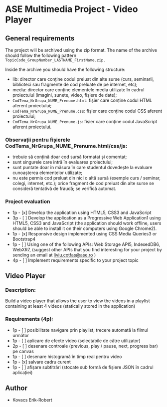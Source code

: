 # ASE Multimedia Project - Video Player
## General requirements

The project will be archived using the zip format. The name of the archive should follow the following pattern ``` TopicCode_GroupNumber_LASTNAME_FirstName.zip.```

Inside the archive you should have the following structure:
* lib: director care conține codul preluat din alte surse (curs, seminarii, biblioteci sau fragmente de cod preluate de pe internet, etc);
* media: director care conține elementele media utilizate în cadrul proiectului (imagini, sunete, video, fișiere de date);
* ```CodTema_NrGrupa_NUME_Prenume.html```: fișier care conține codul HTML aferent proiectului;
* ```CodTema_NrGrupa_NUME_Prenume.css```: fișier care conține codul CSS aferent proiectului;
* ```CodTema_NrGrupa_NUME_Prenume.js```: fișier care conține codul JavaScript aferent proiectului.

### Observații pentru fișierele CodTema_NrGrupa_NUME_Prenume.html/css/js:
* trebuie să conțină doar cod sursă formatat și comentat;
* sunt singurele care intră în evaluarea proiectului;
* sunt puntate doar în măsura în care studentul dovedește la evaluare cunoașterea elementelor utilizate;
* nu este permis cod preluat din nici o altă sursă (exemple curs / seminar, colegi, internet, etc.); orice fragment de cod preluat din alte surse se consideră tentativă de fraudă; se verifică automat.

### Project evaluation
* 1p - [x] Develop the application using HTML5, CSS3 and JavaScript
* 3p - [ ] Develop the application as a Progressive Web Application1 using HTML5, CSS3 and JavaScript (the application should work offline, users should be able to install it on their computers using Google Chrome2).
* 1p - [x] Responsive design implemented using CSS Media Queries3 or Bootstrap4
* 1p - [ ] Using one of the following APIs: Web Storage API5, IndexedDB6, WebXR7, (suggest other APIs that you find interesting for your project by sending an email at liviu.cotfas@ase.ro )
* 4p - [ ] Implement requirements specific to your project topic

## Video Player
### Description: 
Build a video player that allows the user to view the videos in a playlist containing at least 4 videos (statically stored in the application)

### Requirements (4p):
* 1p - [ ] posibilitate navigare prin playlist; trecere automată la filmul următor
* 1p - [ ] aplicare de efecte video (selectabile de către utilizator)
* 2p - [ ] desenare controale (previous, play / pause, next, progress bar) pe canvas
* 1p - [ ] desenare histogramă în timp real pentru video
* 1p - [x] salvare cadru curent
* 1p - [ ] afișare subtitrări (stocate sub formă de fișiere JSON în cadrul aplicației)

## Author
- Kovacs Erik-Robert
